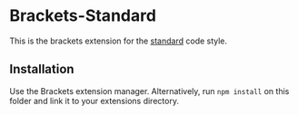 # Brackets-Standard

This is the brackets extension for the [standard] code style.

## Installation

Use the Brackets extension manager. Alternatively, run `npm install` on this folder and link it to your extensions directory.

[standard]: https://github.com/feross/standard/
